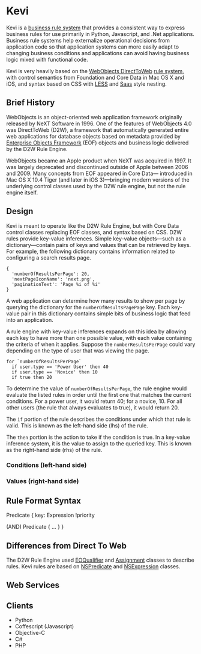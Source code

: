 # Kevi

Kevi is a [business rule system](http://en.wikipedia.org/wiki/Business_rules_engine) that provides a consistent way to express business rules for use primarily in Python, Javascript, and .Net applications. Business rule systems help externalize operational decisions from application code so that application systems can more easily adapt to changing business conditions and applications can avoid having business logic mixed with functional code.

Kevi is very heavily based on the [WebObjects DirectToWeb](https://developer.apple.com/legacy/library/documentation/WebObjects/Developing_With_D2W/) [rule system](https://developer.apple.com/legacy/library/documentation/WebObjects/Developing_With_D2W/Architecture/Architecture.html#//apple_ref/doc/uid/TP30001015-DontLinkChapterID_2-BAJDAABJ), with control semantics from Foundation and Core Data in Mac OS X and iOS, and syntax based on CSS with [LESS](http://lesscss.org/#-nested-rules) and [Saas](http://sass-lang.com/guide#3) style nesting.

## Brief History

WebObjects is an object-oriented web application framework originally released by NeXT Software in 1996. One of the features of WebObjects 4.0 was DirectToWeb (D2W), a framework that automatically generated entire web applications for database objects based on metadata provided by [Enterprise Objects Framework](http://en.wikipedia.org/wiki/Enterprise_Objects_Framework) (EOF) objects and business logic delivered by the D2W Rule Engine.

WebObjects became an Apple product when NeXT was acquired in 1997. It was largely deprecated and discontinued outside of Apple between 2006 and 2009. Many concepts from EOF appeared in Core Data— introduced in Mac OS X 10.4 Tiger (and later in iOS 3)—bringing modern versions of the underlying control classes used by the D2W rule engine, but not the rule engine itself.

## Design

Kevi is meant to operate like the D2W Rule Engine, but with Core Data control classes replacing EOF classes, and syntax based on CSS. D2W rules provide key-value inferences. Simple key-value objects—such as a dictionary—contain pairs of keys and values that can be retrieved by keys. For example, the following dictionary contains information related to configuring a search results page.

```
{
  'numberOfResultsPerPage': 20,
  'nextPageIconName': 'next.png',
  'paginationText': 'Page %i of %i'
}
```

A web application can determine how many results to show per page by querying the dictionary for the `numberOfResultsPagePage` key. Each key-value pair in this dictionary contains simple bits of business logic that feed into an application.

A rule engine with key-value inferences expands on this idea by allowing each key to have more than one possible value, with each value containing the criteria of when it applies. Suppose the `numberResultsPerPage` could vary depending on the type of user that was viewing the page.

```
for `numberOfResultsPerPage`
  if user.type == 'Power User' then 40
  if user.type == 'Novice' then 10
  if true then 20
```

To determine the value of `numberOfResultsPerPage`, the rule engine would evaluate the listed rules in order until the first one that matches the current conditions. For a power user, it would return 40; for a novice, 10. For all other users (the rule that always evaluates to true), it would return 20.

The `if` portion of the rule describes the conditions under which that rule is valid. This is known as the left-hand side (lhs) of the rule.

The `then` portion is the action to take if the condition is true. In a key-value inference system, it is the value to assign to the queried key. This is known as the right-hand side (rhs) of the rule.

### Conditions (left-hand side)



### Values (right-hand side)



## Rule Format Syntax

Predicate {
  key: Expression !priority

  (AND) Predicate {
    …
  }
}

## Differences from Direct To Web

The D2W Rule Engine used [EOQualifier](https://developer.apple.com/legacy/library/documentation/LegacyTechnologies/WebObjects/WebObjects_5/EOControlRef/Java/Classes/EOQualifier.html) and [Assignment](https://developer.apple.com/legacy/library/documentation/LegacyTechnologies/WebObjects/WebObjects_5/DirectToWebRef/Java/Classes/Assignment.html) classes to describe rules. Kevi rules are based on [NSPredicate](https://developer.apple.com/library/mac/documentation/Cocoa/Reference/Foundation/Classes/NSPredicate_Class/Reference/NSPredicate.html) and [NSExpression](https://developer.apple.com/library/mac/documentation/Cocoa/Reference/Foundation/Classes/NSExpression_Class/Reference/NSExpression.html#//apple_ref/occ/cl/NSExpression) classes.

## Web Services

## Clients

* Python
* Coffescript (Javascript)
* Objective-C
* C#
* PHP
